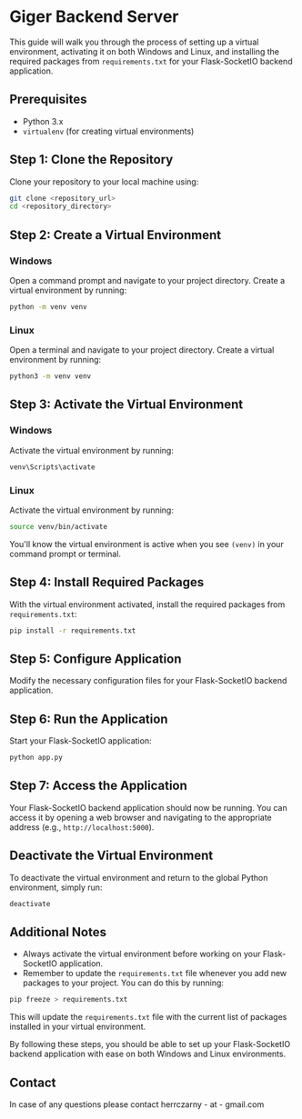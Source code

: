 # Giger Backend Server

This guide will walk you through the process of setting up a virtual environment, activating it on both Windows and Linux, and installing the required packages from `requirements.txt` for your Flask-SocketIO backend application.

## Prerequisites

- Python 3.x
- `virtualenv` (for creating virtual environments)

## Step 1: Clone the Repository

Clone your repository to your local machine using:

```bash
git clone <repository_url>
cd <repository_directory>
```

## Step 2: Create a Virtual Environment

### Windows

Open a command prompt and navigate to your project directory. Create a virtual environment by running:

```bash
python -m venv venv
```

### Linux

Open a terminal and navigate to your project directory. Create a virtual environment by running:

```bash
python3 -m venv venv
```

## Step 3: Activate the Virtual Environment

### Windows

Activate the virtual environment by running:

```bash
venv\Scripts\activate
```

### Linux

Activate the virtual environment by running:

```bash
source venv/bin/activate
```

You'll know the virtual environment is active when you see `(venv)` in your command prompt or terminal.

## Step 4: Install Required Packages

With the virtual environment activated, install the required packages from `requirements.txt`:

```bash
pip install -r requirements.txt
```

## Step 5: Configure Application

Modify the necessary configuration files for your Flask-SocketIO backend application.

## Step 6: Run the Application

Start your Flask-SocketIO application:

```bash
python app.py
```

## Step 7: Access the Application

Your Flask-SocketIO backend application should now be running. You can access it by opening a web browser and navigating to the appropriate address (e.g., `http://localhost:5000`).

## Deactivate the Virtual Environment

To deactivate the virtual environment and return to the global Python environment, simply run:

```bash
deactivate
```

## Additional Notes

- Always activate the virtual environment before working on your Flask-SocketIO application.
- Remember to update the `requirements.txt` file whenever you add new packages to your project. You can do this by running:

```bash
pip freeze > requirements.txt
```

This will update the `requirements.txt` file with the current list of packages installed in your virtual environment.

By following these steps, you should be able to set up your Flask-SocketIO backend application with ease on both Windows and Linux environments.

## Contact
In case of any questions please contact herrczarny - at - gmail.com